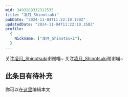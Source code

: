 ```yaml
---
mid: 3493289332312535
title: "凌月_Shinotsuki"
pubDate: "2024-11-04T11:22:10.150Z"
updatedDate: "2024-11-04T11:22:10.150Z"
profile:
  {
    Nickname: ["凌月_Shinotsuki"],
  }
---
```


关注[凌月_Shinotsuki](https://space.bilibili.com/3493289332312535)谢谢喵~ 关注[凌月_Shinotsuki](https://space.bilibili.com/3493289332312535)谢谢喵~

## 此条目有待补充
你可以在[这里](https://github.com/Yuhanawa/VTuber.ICU/edit/master/src/content/v/凌月_Shinotsuki/index.md)编辑本文

